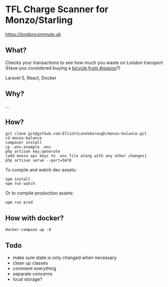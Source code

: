 # TFL Charge Scanner for Monzo/Starling

https://londoncommute.uk

## What?

Checks your transactions to see how much you waste on London transport (Have you considered buying a [bicycle from Amazon](https://amzn.to/2RK1qCz)?)

Laravel 5, React, Docker

## Why?

...

## How?
```
git clone git@github.com:ElliottLandsborough/monzo-balance.git
cd monzo-balance
composer install
cp .env.example .env
php artisan key:generate
[add monzo api keys to .env file along with any other changes]
php artisan serve --port=5678
```
To compile and watch dev assets:
```
npm install
npm run watch
```
Or to compile production assets:
```
npm run prod
```

## How with docker?
```
docker-compose up -d
```

## Todo
 - make sure state is only changed when necessary
 - clean up classes
 - comment everything
 - separate concerns
 - local storage?
